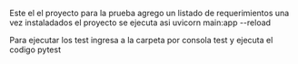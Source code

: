 Este el el proyecto para la prueba
agrego un listado de requerimientos una vez instaladados el proyecto se ejecuta asi
uvicorn main:app --reload


Para ejecutar los test ingresa a la carpeta por consola test y ejecuta el codigo pytest
